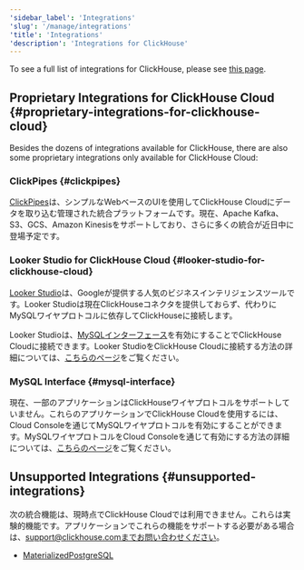 ```yaml
---
'sidebar_label': 'Integrations'
'slug': '/manage/integrations'
'title': 'Integrations'
'description': 'Integrations for ClickHouse'
---
```




To see a full list of integrations for ClickHouse, please see [this page](/integrations).

## Proprietary Integrations for ClickHouse Cloud {#proprietary-integrations-for-clickhouse-cloud}

Besides the dozens of integrations available for ClickHouse, there are also some proprietary integrations only available for ClickHouse Cloud:

### ClickPipes {#clickpipes}

[ClickPipes](/integrations/clickpipes)は、シンプルなWebベースのUIを使用してClickHouse Cloudにデータを取り込む管理された統合プラットフォームです。現在、Apache Kafka、S3、GCS、Amazon Kinesisをサポートしており、さらに多くの統合が近日中に登場予定です。

### Looker Studio for ClickHouse Cloud {#looker-studio-for-clickhouse-cloud}

[Looker Studio](https://lookerstudio.google.com/)は、Googleが提供する人気のビジネスインテリジェンスツールです。Looker Studioは現在ClickHouseコネクタを提供しておらず、代わりにMySQLワイヤプロトコルに依存してClickHouseに接続します。

Looker Studioは、[MySQLインターフェース](/interfaces/mysql)を有効にすることでClickHouse Cloudに接続できます。Looker StudioをClickHouse Cloudに接続する方法の詳細については、[こちらのページ](/interfaces/mysql#enabling-the-mysql-interface-on-clickhouse-cloud)をご覧ください。

### MySQL Interface {#mysql-interface}

現在、一部のアプリケーションはClickHouseワイヤプロトコルをサポートしていません。これらのアプリケーションでClickHouse Cloudを使用するには、Cloud Consoleを通じてMySQLワイヤプロトコルを有効にすることができます。MySQLワイヤプロトコルをCloud Consoleを通じて有効にする方法の詳細については、[こちらのページ](/interfaces/mysql#enabling-the-mysql-interface-on-clickhouse-cloud)をご覧ください。

## Unsupported Integrations {#unsupported-integrations}

次の統合機能は、現時点でClickHouse Cloudでは利用できません。これらは実験的機能です。アプリケーションでこれらの機能をサポートする必要がある場合は、support@clickhouse.comまでお問い合わせください。

- [MaterializedPostgreSQL](/engines/table-engines/integrations/materialized-postgresql)
